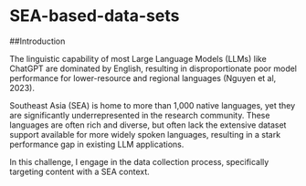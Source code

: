 # SEA-based-data-sets

##Introduction

The linguistic capability of most Large Language Models (LLMs) like ChatGPT are dominated by English, resulting in disproportionate poor model performance for lower-resource and regional languages (Nguyen et al, 2023).

Southeast Asia (SEA) is home to more than 1,000 native languages, yet they are significantly underrepresented in the research community. These languages are often rich and diverse, but often lack the extensive dataset support available for more widely spoken languages, resulting in a stark performance gap in existing LLM applications.

In this challenge, I engage in the data collection process, specifically targeting content with a SEA context.
